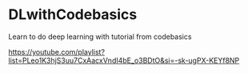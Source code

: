 # DLwithCodebasics

Learn to do deep learning with tutorial from codebasics

https://youtube.com/playlist?list=PLeo1K3hjS3uu7CxAacxVndI4bE_o3BDtO&si=-sk-ugPX-KEYf8NP
